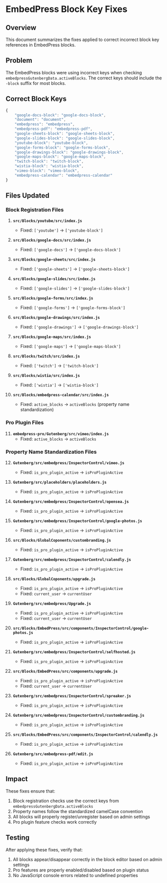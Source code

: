 # EmbedPress Block Key Fixes

## Overview
This document summarizes the fixes applied to correct incorrect block key references in EmbedPress blocks.

## Problem
The EmbedPress blocks were using incorrect keys when checking `embedpressGutenbergData.activeBlocks`. The correct keys should include the `-block` suffix for most blocks.

## Correct Block Keys
```javascript
{
    "google-docs-block": "google-docs-block",
    "document": "document",
    "embedpress": "embedpress",
    "embedpress-pdf": "embedpress-pdf",
    "google-sheets-block": "google-sheets-block",
    "google-slides-block": "google-slides-block",
    "youtube-block": "youtube-block",
    "google-forms-block": "google-forms-block",
    "google-drawings-block": "google-drawings-block",
    "google-maps-block": "google-maps-block",
    "twitch-block": "twitch-block",
    "wistia-block": "wistia-block",
    "vimeo-block": "vimeo-block",
    "embedpress-calendar": "embedpress-calendar"
}
```

## Files Updated

### Block Registration Files
1. **`src/Blocks/youtube/src/index.js`**
   - Fixed: `['youtube']` → `['youtube-block']`

2. **`src/Blocks/google-docs/src/index.js`**
   - Fixed: `['google-docs']` → `['google-docs-block']`

3. **`src/Blocks/google-sheets/src/index.js`**
   - Fixed: `['google-sheets']` → `['google-sheets-block']`

4. **`src/Blocks/google-slides/src/index.js`**
   - Fixed: `['google-slides']` → `['google-slides-block']`

5. **`src/Blocks/google-forms/src/index.js`**
   - Fixed: `['google-forms']` → `['google-forms-block']`

6. **`src/Blocks/google-drawings/src/index.js`**
   - Fixed: `['google-drawings']` → `['google-drawings-block']`

7. **`src/Blocks/google-maps/src/index.js`**
   - Fixed: `['google-maps']` → `['google-maps-block']`

8. **`src/Blocks/twitch/src/index.js`**
   - Fixed: `['twitch']` → `['twitch-block']`

9. **`src/Blocks/wistia/src/index.js`**
   - Fixed: `['wistia']` → `['wistia-block']`

10. **`src/Blocks/embedpress-calendar/src/index.js`**
    - Fixed: `active_blocks` → `activeBlocks` (property name standardization)

### Pro Plugin Files
11. **`embedpress-pro/Gutenberg/src/vimeo/index.js`**
    - Fixed: `active_blocks` → `activeBlocks`

### Property Name Standardization Files
12. **`Gutenberg/src/embedpress/InspectorControl/vimeo.js`**
    - Fixed: `is_pro_plugin_active` → `isProPluginActive`

13. **`Gutenberg/src/placeholders/placeholders.js`**
    - Fixed: `is_pro_plugin_active` → `isProPluginActive`

14. **`Gutenberg/src/embedpress/InspectorControl/opensea.js`**
    - Fixed: `is_pro_plugin_active` → `isProPluginActive`

15. **`Gutenberg/src/embedpress/InspectorControl/google-photos.js`**
    - Fixed: `is_pro_plugin_active` → `isProPluginActive`

16. **`src/Blocks/GlobalCoponents/custombranding.js`**
    - Fixed: `is_pro_plugin_active` → `isProPluginActive`

17. **`Gutenberg/src/embedpress/InspectorControl/calendly.js`**
    - Fixed: `is_pro_plugin_active` → `isProPluginActive`

18. **`src/Blocks/GlobalCoponents/upgrade.js`**
    - Fixed: `is_pro_plugin_active` → `isProPluginActive`
    - Fixed: `current_user` → `currentUser`

19. **`Gutenberg/src/embedpress/Upgrade.js`**
    - Fixed: `is_pro_plugin_active` → `isProPluginActive`
    - Fixed: `current_user` → `currentUser`

20. **`src/Blocks/EmbedPress/src/components/InspectorControl/google-photos.js`**
    - Fixed: `is_pro_plugin_active` → `isProPluginActive`

21. **`Gutenberg/src/embedpress/InspectorControl/selfhosted.js`**
    - Fixed: `is_pro_plugin_active` → `isProPluginActive`

22. **`src/Blocks/EmbedPress/src/components/upgrade.js`**
    - Fixed: `is_pro_plugin_active` → `isProPluginActive`
    - Fixed: `current_user` → `currentUser`

23. **`Gutenberg/src/embedpress/InspectorControl/spreaker.js`**
    - Fixed: `is_pro_plugin_active` → `isProPluginActive`

24. **`Gutenberg/src/embedpress/InspectorControl/custombranding.js`**
    - Fixed: `is_pro_plugin_active` → `isProPluginActive`

25. **`src/Blocks/EmbedPress/src/components/InspectorControl/calendly.js`**
    - Fixed: `is_pro_plugin_active` → `isProPluginActive`

26. **`Gutenberg/src/embedpress-pdf/edit.js`**
    - Fixed: `is_pro_plugin_active` → `isProPluginActive`

## Impact
These fixes ensure that:
1. Block registration checks use the correct keys from `embedpressGutenbergData.activeBlocks`
2. Property names follow the standardized camelCase convention
3. All blocks will properly register/unregister based on admin settings
4. Pro plugin feature checks work correctly

## Testing
After applying these fixes, verify that:
1. All blocks appear/disappear correctly in the block editor based on admin settings
2. Pro features are properly enabled/disabled based on plugin status
3. No JavaScript console errors related to undefined properties

